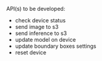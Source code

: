 API(s) to be developed:
- check  device status 
- send image to s3 
- send inference to s3 
- update model on device 
- update boundary boxes settings
- reset device 

